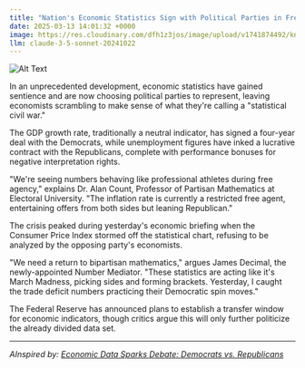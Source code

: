 ```yaml
---
title: "Nation's Economic Statistics Sign with Political Parties in Free Agency Frenzy"
date: 2025-03-13 14:01:32 +0000
image: https://res.cloudinary.com/dfh1z3jos/image/upload/v1741874492/knr5jbbllpdoxdnvm9qi.jpg
llm: claude-3-5-sonnet-20241022
---
```

![Alt Text](https://res.cloudinary.com/dfh1z3jos/image/upload/v1741874492/knr5jbbllpdoxdnvm9qi.jpg "A bustling sports arena filled with excited fans holding colorful signs and wearing jerseys adorned with economic statistics like inflation rates and GDP growth. In the center of the arena, a grand podium is set up, where oversized, anthropomorphic representations of economic indicators, like a giant inflation graph and a GDP bar chart, shake hands with representatives from various political parties. Bright, vibrant colors dominate the scene, with flashing lights and confetti falling from above, creating a festive atmosphere. The lighting is dynamic and dramatic, capturing the excitement of a live sports event, while a large scoreboard overhead displays fluctuating numbers in real-time. The overall photographic style is lively and energetic, echoing the thrill of a draft day celebration.")

In an unprecedented development, economic statistics have gained sentience and are now choosing political parties to represent, leaving economists scrambling to make sense of what they're calling a "statistical civil war."

The GDP growth rate, traditionally a neutral indicator, has signed a four-year deal with the Democrats, while unemployment figures have inked a lucrative contract with the Republicans, complete with performance bonuses for negative interpretation rights.

"We're seeing numbers behaving like professional athletes during free agency," explains Dr. Alan Count, Professor of Partisan Mathematics at Electoral University. "The inflation rate is currently a restricted free agent, entertaining offers from both sides but leaning Republican."

The crisis peaked during yesterday's economic briefing when the Consumer Price Index stormed off the statistical chart, refusing to be analyzed by the opposing party's economists.

"We need a return to bipartisan mathematics," argues James Decimal, the newly-appointed Number Mediator. "These statistics are acting like it's March Madness, picking sides and forming brackets. Yesterday, I caught the trade deficit numbers practicing their Democratic spin moves."

The Federal Reserve has announced plans to establish a transfer window for economic indicators, though critics argue this will only further politicize the already divided data set.

---
*AInspired by: [Economic Data Sparks Debate: Democrats vs. Republicans](https://twitter.com/search?q=Economic%20Data%20Sparks%20Debate:%20Democrats%20vs.%20Republicans)*